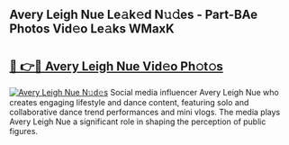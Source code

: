 ## Avery Leigh Nue Le𝚊k𝚎d N𝚞𝚍es - Part-BAe Photos Vid𝚎o Le𝚊ks WMaxK

# <h2><a href="http://fb450dr.evod.top/?m=Avery+Leigh+Nue">🔗 👉🔴 Avery Leigh Nue Vid𝚎o Ph𝚘t𝚘s</a></h2>

[![Avery Leigh Nue N𝚞d𝚎s](https://i.imgur.com/8V9OHl7.gif)](http://fb450dr.evod.top/?m=Avery+Leigh+Nue)
Social media influencer Avery Leigh Nue who creates engaging lifestyle and dance content, featuring solo and collaborative dance trend performances and mini vlogs. The media plays Avery Leigh Nue a significant role in shaping the perception of public figures. 
